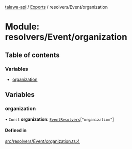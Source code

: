 [talawa-api](../README.md) / [Exports](../modules.md) / resolvers/Event/organization

# Module: resolvers/Event/organization

## Table of contents

### Variables

- [organization](resolvers_Event_organization.md#organization)

## Variables

### organization

• `Const` **organization**: [`EventResolvers`](types_generatedGraphQLTypes.md#eventresolvers)[``"organization"``]

#### Defined in

[src/resolvers/Event/organization.ts:4](https://github.com/PalisadoesFoundation/talawa-api/blob/73679e2/src/resolvers/Event/organization.ts#L4)

